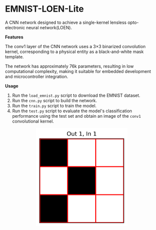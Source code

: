 # EMNIST-LOEN-Lite
A CNN network designed to achieve a single-kernel lensless opto-electronic neural network(LOEN).

****Features****

The conv1 layer of the CNN network uses a 3×3 binarized convolution kernel, corresponding to a physical entity as a black-and-white mask template.  

The network has approximately 76k parameters, resulting in low computational complexity, making it suitable for embedded development and microcontroller integration.

****Usage****

1. Run the `load_emnist.py` script to download the EMNIST dataset.  
2. Run the `cnn.py` script to build the network.  
3. Run the `train.py` script to train the model.  
4. Run the `test.py` script to evaluate the model's classification performance using the test set and obtain an image of the `conv1` convolutional kernel.

<p align="center">
  <img src="images/conv1_filter.png" alt="conv1 filter" width="300" />
</p>

